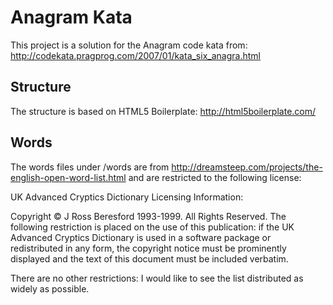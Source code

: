 # Anagram Kata
This project is a solution for the Anagram code kata from:
http://codekata.pragprog.com/2007/01/kata_six_anagra.html

## Structure
The structure is based on HTML5 Boilerplate: http://html5boilerplate.com/

## Words
The words files under /words are from http://dreamsteep.com/projects/the-english-open-word-list.html
and are restricted to the following license:

UK Advanced Cryptics Dictionary Licensing Information:

Copyright © J Ross Beresford 1993-1999. All Rights Reserved. The following restriction is placed on the use of this publication: if the UK Advanced Cryptics Dictionary is used in a software package or redistributed in any form, the copyright notice must be prominently displayed and the text of this document must be included verbatim.

There are no other restrictions: I would like to see the list distributed as widely as possible.